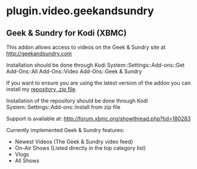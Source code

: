 plugin.video.geekandsundry
==========================

Geek & Sundry for Kodi (XBMC)
----------------------------
This addon allows access to videos on the Geek & Sundry site at http://geekandsundry.com

Installation should be done through Kodi System::Settings::Add-ons::Get Add-Ons::All Add-Ons::Video Add-Ons::Geek & Sundry

If you want to ensure you are using the latest version of the addon you can install my [repository .zip file](http://ruuks-repo.googlecode.com/files/ruuk.addon.repository-1.0.0.zip).

Installation of the repository should be done through Kodi System::Settings::Add-ons::Install from zip file

Support is available at: http://forum.xbmc.org/showthread.php?tid=180283

Currently implemented Geek & Sundry features:
  * Newest Videos (The Geek & Sundry video feed)
  * On-Air Shows (Listed directly in the top category list)
  * Vlogs
  * All Shows
